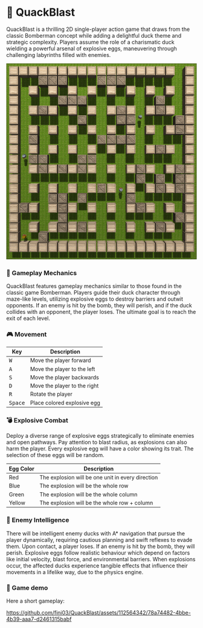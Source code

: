 # 🦆 QuackBlast
QuackBlast is a thrilling 2D single-player action game that draws from
the classic Bomberman concept while adding a delightful duck theme and
strategic complexity. Players assume the role of a charismatic duck
wielding a powerful arsenal of explosive eggs, maneuvering through
challenging labyrinths filled with enemies.

<img src="https://github.com/fini03/QuackBlast/blob/main/game.png">

### 👾 Gameplay Mechanics

QuackBlast features gameplay mechanics similar to those found in the
classic game Bomberman. Players guide their duck character through
maze-like levels, utilizing explosive eggs to destroy barriers and
outwit opponents. If an enemy is hit by the bomb, they will perish,
and if the duck collides with an opponent, the player loses. The ultimate
goal is to reach the exit of each level.

### 🎮 Movement

| Key                | Description                                                          |
|--------------------|--------------------------------------------------------------------- |
| <kbd>W</kbd>       | Move the player forward                                              |
| <kbd>A</kbd>       | Move the player to the left                                          |
| <kbd>S</kbd>       | Move the player backwards                                            |
| <kbd>D</kbd>       | Move the player to the right                                         |
| <kbd>R</kbd>       | Rotate the player                                                    |
| <kbd>Space</kbd>   | Place colored explosive egg                                          |

### 💣 Explosive Combat

Deploy a diverse range of explosive eggs strategically to eliminate
enemies and open pathways. Pay attention to blast radius, as explosions
can also harm the player. Every explosive egg will have a color showing
its trait. The selection of these eggs will be random. 

| Egg Color        | Description                                                          |
|------------------|--------------------------------------------------------------------- |
| Red              | The explosion will be one unit in every direction                    |
| Blue             | The explosion will be the whole row                                  |
| Green            | The explosion will be the whole column                               |
| Yellow           | The explosion will be the whole row + column                         |

### 🦆 Enemy Intelligence

There will be intelligent enemy ducks with A* navigation that pursue the
player dynamically, requiring cautious planning and swift reflexes to
evade them. Upon contact, a player loses. If an enemy is hit by the bomb,
they will perish. Explosive eggs follow realistic behaviour which depend
on factors like initial velocity, blast force, and environmental barriers.
When explosions occur, the affected ducks experience tangible effects that
influence their movements in a lifelike way, due to the physics engine.


### 👾 Game demo

Here a short gameplay:

https://github.com/fini03/QuackBlast/assets/112564342/78a74482-4bbe-4b39-aaa7-d2461315babf
